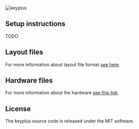 ![keyplus](https://rawgit.com/ahtn/keyplus/master/resources/keyplus_logo.svg)

## Setup instructions

TODO

## Layout files

For more information about layout file format [see here](https://github.com/ahtn/keyplus/tree/master/layouts/README.md).

## Hardware files

For more information about the hardware [see this link](https://github.com/ahtn/keyboard_pcb/tree/master/keyplus_mini).

## License

The keyplus source code is released under the MIT software.
